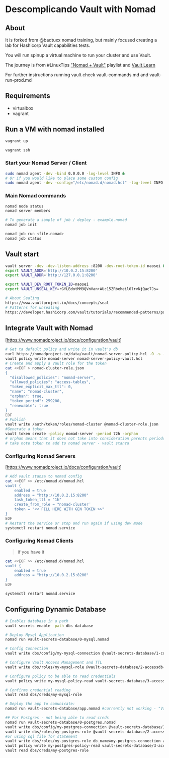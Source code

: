 # Descomplicando Vault with Nomad

## About

It is forked from @badtuxx nomad training, but mainly focused creating a lab for Hashicorp Vault capabilities tests. 

You will run spinup a virtual machine to run your cluster and use Vault.

The journey is from #LinuxTips ["Nomad + Vault"](https://www.youtube.com/playlist?list=PLf-O3X2-mxDlBQW_1kb_RT6LcYX_XwyAG) playlist and [Vault Learn](https://learn.hashicorp.com/vault)

For further instructions running vault check vault-commands.md and vault-run-prod.md

## Requirements

- virtualbox
- vagrant

## Run a VM with nomad installed

```bash
vagrant up

vagrant ssh
```

### Start your Nomad Server / Client

```bash
sudo nomad agent -dev -bind 0.0.0.0 -log-level INFO &
# Or if you would like to place some custom config 
sudo nomad agent -dev -config="/etc/nomad.d/nomad.hcl" -log-level INFO &
```

### Main Nomad commands

```bash
nomad node status
nomad server members

# To generate a sample of job / deploy - example.nomad
nomad job init 

nomad job run <file.nomad>
nomad job status
```

## Vault start

```bash
vault server -dev -dev-listen-address :8200 -dev-root-token-id naosei &
export VAULT_ADDR='http://10.0.2.15:8200'
export VAULT_ADDR='http://127.0.0.1:8200'

export VAULT_DEV_ROOT_TOKEN_ID=naosei
export VAULT_UNSEAL_KEY=rGYLBdotMM9QVnVan+AUc15ZRbeheil0lrvNjQac7Js=

# About Sealing 
https://www.vaultproject.io/docs/concepts/seal
# Patterns for unsealing 
https://developer.hashicorp.com/vault/tutorials/recommended-patterns/pattern-unseal?in=vault%2Frecommended-patterns

```

## Integrate Vault with Nomad

[https://www.nomadproject.io/docs/configuration/vault]

```bash
# Get ta default policy and write it in vault's db
curl https://nomadproject.io/data/vault/nomad-server-policy.hcl -O -s -L
vault policy write nomad-server nomad-server-policy-vault.hcl
# Create and apply a Vault role for the token
cat <<EOF > nomad-cluster-role.json
{
  "disallowed_policies": "nomad-server",
  "allowed_policies": "access-tables",
  "token_explicit_max_ttl": 0,
  "name": "nomad-cluster",
  "orphan": true,
  "token_period": 259200,
  "renewable": true
}
EOF
# Publish 
vault write /auth/token/roles/nomad-cluster @nomad-cluster-role.json
#Generate a token
vault token create -policy nomad-server -period 72h -orphan 
# orphan means that it does not take into consideration parents periods policy
# take note token to add to nomad server - vault stanza
```

### Configuring Nomad Servers

[https://www.nomadproject.io/docs/configuration/vault]

```bash
# Add vault stanza to nomad config 
cat <<EOF >> /etc/nomad.d/nomad.hcl
vault {
    enabled = true
    address = "http://10.0.2.15:8200"
    task_token_ttl = "1h"
    create_from_role = "nomad-cluster¨
    token = "<< FILL HERE WITH GEN TOKEN >>"
}
EOF
# Restart the service or stop and run again if using dev mode
systemctl restart nomad.service
```

### Configuring Nomad Clients

> if you have it

```bash
cat <<EOF >> /etc/nomad.d/nomad.hcl
vault {
    enabled = true
    address = "http://10.0.2.15:8200"
}
EOF

systemctl restart nomad.service
```

## Configuring Dynamic Database

```bash
# Enables database in a path
vault secrets enable -path dbs database

# Deploy Mysql Application
nomad run vault-secrets-database/0-mysql.nomad

# Config Connection
vault write dbs/config/my-mysql-connection @vault-secrets-database/1-connection-mysql.json

# Configure Vault Access Management and TTL
vault write dbs/roles/my-mysql-role @vault-secrets-database/2-accessdb-role-mysql.json

# Configure policy to be able to read credentials
vault policy write my-mysql-policy-read vault-secrets-database/3-access-tables-policy-mysql.hcl

# Confirms credential reading
vault read dbs/creds/my-mysql-role 

# Deploy the app to comunicate:
nomad run vault-secrets-database/app.nomad #currently not working - "Vault not enabled and Vault policies requested" 

## For Postgres - not being able to read creds 
nomad run vault-secrets-database/0-postgres.nomad
vault write dbs/config/my-postgres-connection @vault-secrets-database/1-connection-postgres.json
vault write dbs/roles/my-postgres-role @vault-secrets-database/2-accessdb-role-postgres.json
#or using sql file for statement
vault write dbs/roles/my-postgres-role db_name=my-postgres-connection allowed_roles=my-postgres-role creation_statements=@vault-secrets-database/2-accessdb-role-postgres.sql default_tl=1h max_ttl=24h
vault policy write my-postgres-policy-read vault-secrets-database/3-access-tables-policy-pgsql.hcl
vault read dbs/creds/my-postgres-role
```
